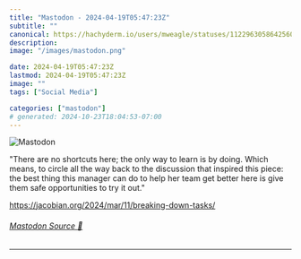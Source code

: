 ```yaml
---
title: "Mastodon - 2024-04-19T05:47:23Z"
subtitle: ""
canonical: https://hachyderm.io/users/mweagle/statuses/112296305864256022
description:
image: "/images/mastodon.png"

date: 2024-04-19T05:47:23Z
lastmod: 2024-04-19T05:47:23Z
image: ""
tags: ["Social Media"]

categories: ["mastodon"]
# generated: 2024-10-23T18:04:53-07:00
---
```

![Mastodon](/images/mastodon.png)

<p>&quot;There are no shortcuts here; the only way to learn is by doing. Which means, to circle all the way back to the discussion that inspired this piece: the best thing this manager can do to help her team get better here is give them safe opportunities to try it out.&quot;</p><p><a href="https://jacobian.org/2024/mar/11/breaking-down-tasks/" target="_blank" rel="nofollow noopener noreferrer" translate="no"><span class="invisible">https://</span><span class="ellipsis">jacobian.org/2024/mar/11/break</span><span class="invisible">ing-down-tasks/</span></a></p>


###### [Mastodon Source 🐘](https://hachyderm.io/@mweagle/112296305864256022)

___
